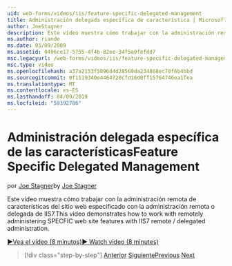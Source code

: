 ```yaml
---
uid: web-forms/videos/iis/feature-specific-delegated-management
title: Administración delegada específica de característica | Microsoft Docs
author: JoeStagner
description: Este vídeo muestra cómo trabajar con la administración remota de características del sitio web especificado con la administración remota o delegada de IIS7.
ms.author: riande
ms.date: 03/09/2009
ms.assetid: 0496ce17-5755-4f4b-82ee-34f5a0fefdd7
msc.legacyurl: /web-forms/videos/iis/feature-specific-delegated-management
msc.type: video
ms.openlocfilehash: a37a2153f5096d4d28569da234868ec70f6b4bbd
ms.sourcegitcommit: 0f1119340e4464720cfd16d0ff15764746ea1fea
ms.translationtype: MT
ms.contentlocale: es-ES
ms.lasthandoff: 04/09/2019
ms.locfileid: "59392786"
---
```

# <a name="feature-specific-delegated-management"></a><span data-ttu-id="4d558-103">Administración delegada específica de las características</span><span class="sxs-lookup"><span data-stu-id="4d558-103">Feature Specific Delegated Management</span></span>

<span data-ttu-id="4d558-104">por [Joe Stagner](https://github.com/JoeStagner)</span><span class="sxs-lookup"><span data-stu-id="4d558-104">by [Joe Stagner](https://github.com/JoeStagner)</span></span>

<span data-ttu-id="4d558-105">Este vídeo muestra cómo trabajar con la administración remota de características del sitio web especificado con la administración remota o delegada de IIS7.</span><span class="sxs-lookup"><span data-stu-id="4d558-105">This video demonstrates how to work with remotely administering SPECFIC web site features with IIS7 remote / delegated administration.</span></span>

[<span data-ttu-id="4d558-106">&#9654;Vea el vídeo (8 minutos)</span><span class="sxs-lookup"><span data-stu-id="4d558-106">&#9654; Watch video (8 minutes)</span></span>](https://channel9.msdn.com/Blogs/ASP-NET-Site-Videos/feature-specific-delegated-management)

> [!div class="step-by-step"]
> <span data-ttu-id="4d558-107">[Anterior](working-with-iis7-deligated-admin.md)
> [Siguiente](troubleshooting-production-aspnet-apps.md)</span><span class="sxs-lookup"><span data-stu-id="4d558-107">[Previous](working-with-iis7-deligated-admin.md)
[Next](troubleshooting-production-aspnet-apps.md)</span></span>
